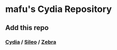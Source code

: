 # mafu's Cydia Repository
## Add this repo
### [Cydia](cydia://url/https://cydia.saurik.com/api/share#?source=https://m4fn3.github.io/repo) / [Sileo](sileo://source/https://m4fn3.github.io/repo) / [Zebra](zbra://sources/add/https://m4fn3.github.io/repo)
